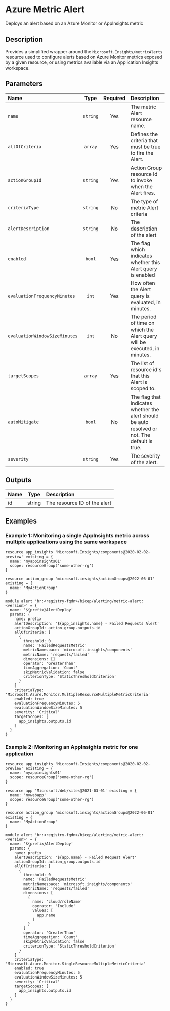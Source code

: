 # Azure Metric Alert

Deploys an alert based on an Azure Monitor or AppInsights metric

## Description

Provides a simplified wrapper around the `Microsoft.Insights/metricAlerts` resource used to configure alerts based on Azure Monitor metrics exposed by a given resource, or using metrics available via an Application Insights workspace.

## Parameters

| Name                          | Type     | Required | Description                                                                                    |
| :---------------------------- | :------: | :------: | :--------------------------------------------------------------------------------------------- |
| `name`                        | `string` | Yes      | The metric Alert resource name.                                                                |
| `allOfCriteria`               | `array`  | Yes      | Defines the criteria that must be true to fire the Alert.                                      |
| `actionGroupId`               | `string` | Yes      | Action Group resource Id to invoke when the Alert fires.                                       |
| `criteriaType`                | `string` | No       | The type of metric Alert criteria                                                              |
| `alertDescription`            | `string` | No       | The description of the alert                                                                   |
| `enabled`                     | `bool`   | Yes      | The flag which indicates whether this Alert query is enabled                                   |
| `evaluationFrequencyMinutes`  | `int`    | Yes      | How often the Alert query is evaluated, in minutes.                                            |
| `evaluationWindowSizeMinutes` | `int`    | No       | The period of time on which the Alert query will be executed, in minutes.                      |
| `targetScopes`                | `array`  | Yes      | The list of resource id's that this Alert is scoped to.                                        |
| `autoMitigate`                | `bool`   | No       | The flag that indicates whether the alert should be auto resolved or not. The default is true. |
| `severity`                    | `string` | Yes      | The severity of the alert.                                                                     |

## Outputs

| Name | Type   | Description                  |
| :--- | :----: | :--------------------------- |
| id   | string | The resource ID of the alert |

## Examples

### Example 1: Monitoring a single AppInsights metric across multiple applications using the same workspace

```bicep
resource app_insights 'Microsoft.Insights/components@2020-02-02-preview' existing = {
  name: 'myappinsights01'
  scope: resourceGroup('some-other-rg')
}

resource action_group 'microsoft.insights/actionGroups@2022-06-01' existing = {
  name: 'MyActionGroup'
}

module alert 'br:<registry-fqdn>/bicep/alerting/metric-alert:<version>' = {
  name: '${prefix}AlertDeploy'
  params: {
    name: prefix
    alertDescription: '${app_insights.name} - Failed Requests Alert'
    actionGroupId: action_group.outputs.id
    allOfCriteria: [
      {
        threshold: 0
        name: 'FailedRequestsMetric'
        metricNamespace: 'microsoft.insights/components'
        metricName: 'requests/failed'
        dimensions: []
        operator: 'GreaterThan'
        timeAggregation: 'Count'
        skipMetricValidation: false
        criterionType: 'StaticThresholdCriterion'
      }
    ]
    criteriaType: 'Microsoft.Azure.Monitor.MultipleResourceMultipleMetricCriteria'
    enabled: true
    evaluationFrequencyMinutes: 5
    evaluationWindowSizeMinutes: 5
    severity: 'Critical'
    targetScopes: [
      app_insights.outputs.id
    ]
  }
}
```

### Example 2: Monitoring an AppInsights metric for one application

```bicep
resource app_insights 'Microsoft.Insights/components@2020-02-02-preview' existing = {
  name: 'myappinsights01'
  scope: resourceGroup('some-other-rg')
}

resource app 'Microsoft.Web/sites@2021-03-01' existing = {
  name: 'mywebapp'
  scope: resourceGroup('some-other-rg')
}

resource action_group 'microsoft.insights/actionGroups@2022-06-01' existing = {
  name: 'MyActionGroup'
}

module alert 'br:<registry-fqdn>/bicep/alerting/metric-alert:<version>' = {
  name: '${prefix}AlertDeploy'
  params: {
    name: prefix
    alertDescription: '${app.name} - Failed Request Alert'
    actionGroupId: action_group.outputs.id
    allOfCriteria: [
      {
        threshold: 0
        name: 'FailedRequestsMetric'
        metricNamespace: 'microsoft.insights/components'
        metricName: 'requests/failed'
        dimensions: [
          {
            name: 'cloud/roleName'
            operator: 'Include'
            values: [
              app.name
            ]
          }
        ]
        operator: 'GreaterThan'
        timeAggregation: 'Count'
        skipMetricValidation: false
        criterionType: 'StaticThresholdCriterion'
      }
    ]
    criteriaType: 'Microsoft.Azure.Monitor.SingleResourceMultipleMetricCriteria'
    enabled: true
    evaluationFrequencyMinutes: 5
    evaluationWindowSizeMinutes: 5
    severity: 'Critical'
    targetScopes: [
      app_insights.outputs.id
    ]
  }
}
```